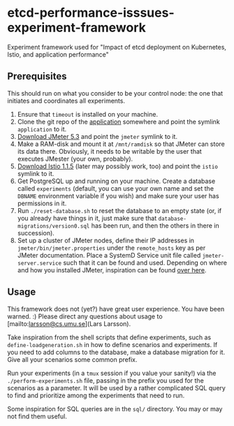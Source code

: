 # etcd-performance-isssues-experiment-framework
Experiment framework used for "Impact of etcd deployment on Kubernetes, Istio, and application performance"

## Prerequisites

This should run on what you consider to be your control node: the one that initiates and coordinates all experiments.

 1. Ensure that `timeout` is installed on your machine.
 1. Clone the git repo of the [application](https://github.com/llarsson/etcd-performance-issues-application) somewhere and point the symlink `application` to it.
 1. [Download JMeter 5.3](https://jmeter.apache.org/download_jmeter.cgi) and point the `jmeter` symlink to it.
 1. Make a RAM-disk and mount it at `/mnt/ramdisk` so that JMeter can store its data there. Obviously, it needs to be writable by the user that executes JMester (your own, probably).
 1. [Download Istio 1.1.5](https://github.com/istio/istio/releases/tag/1.1.5) (later may possibly work, too) and point the `istio` symlink to it.
 1. Get PostgreSQL up and running on your machine. Create a database called `experiments` (default, you can use your own name and set the `DBNAME` environment variable if you wish) and make sure your user has permissions in it.
 1. Run `./reset-database.sh` to reset the database to an empty state (or, if you already have things in it, just make sure that `database-migrations/version0.sql` has been run, and then the others in there in succession).
 1. Set up a cluster of JMeter nodes, define their IP addresses in `jmeter/bin/jmeter.properties` under the `remote_hosts` key as per JMeter documentation. Place a SystemD Service unit file called `jmeter-server.service` such that it can be found and used. Depending on where and how you installed JMeter, inspiration can be found [over here](https://gist.github.com/sloppycoder/a8aea05f3877997b31686a9deaa75ba6).

## Usage

This framework does not (yet?) have great user experience. You have been warned. :) Please direct any questions about usage to [mailto:larsson@cs.umu.se](Lars Larsson).

Take inspiration from the shell scripts that define experiments, such as `define-loadgeneration.sh` in how to define scenarios and experiments. If you need to add columns to the database, make a database migration for it. Give all your scenarios some common prefix. 

Run your experiments (in a `tmux` session if you value your sanity!) via the `./perform-experiments.sh` file, passing in the prefix you used for the scenarios as a parameter. It will be used by a rather complicated SQL query to find and prioritize among the experiments that need to run.

Some inspiration for SQL queries are in the `sql/` directory. You may or may not find them useful.
